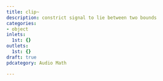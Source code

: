 ```yaml
---
title: clip~
description: constrict signal to lie between two bounds
categories:
- object
inlets:
  1st: {}
outlets:
  1st: {}
draft: true
pdcategory: Audio Math

---
```



